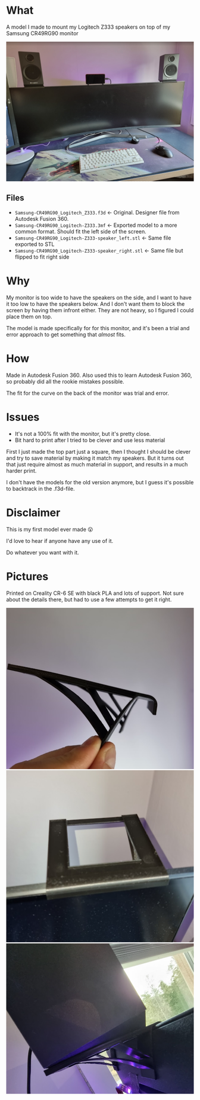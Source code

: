 # What
A model I made to mount my Logitech Z333 speakers on top of my Samsung CR49RG90 monitor

![Finished product, showing speakers on top of monitor](/Pics/finished-product.png)

## Files
* `Samsung-CR49RG90_Logitech_Z333.f3d` <- Original. Designer file from Autodesk Fusion 360.
* `Samsung-CR49RG90_Logitech-Z333.3mf` <- Exported model to a more common format. Should fit the left side of the screen.
* `Samsung-CR49RG90_Logitech-Z333-speaker_left.stl` <- Same file exported to STL
* `Samsung-CR49RG90_Logitech-Z333-speaker_right.stl` <- Same file but flipped to fit right side

# Why
My monitor is too wide to have the speakers on the side, and I want to have it too low to have the speakers below. And I don't want them to block the screen by having them infront either. They are not heavy, so I figured I could place them on top.

The model is made specifically for for this monitor, and it's been a trial and error approach to get something that _almost_ fits.

# How
Made in Autodesk Fusion 360. Also used this to learn Autodesk Fusion 360, so probably did all the rookie mistakes possible.

The fit for the curve on the back of the monitor was trial and error.

# Issues
- It's not a 100% fit with the monitor, but it's pretty close.
- Bit hard to print after I tried to be clever and use less material

First I just made the top part just a square, then I thought I should be clever and try to save material by making it match my speakers. But it turns out that just require almost as much material in support, and results in a much harder print.

I don't have the models for the old version anymore, but I guess it's possible to backtrack in the .f3d-file.

# Disclaimer
This is my first model ever made 😮

I'd love to hear if anyone have any use of it.

Do whatever you want with it.

# Pictures
Printed on Creality CR-6 SE with black PLA and lots of support. Not sure about the details there, but had to use a few attempts to get it right.

![The right mount up close](/Pics/right-side.png)
![The right mount from above](/Pics/right-side_top.png)
![The right mount the speaker on](/Pics/right-side_with_speaker.png)